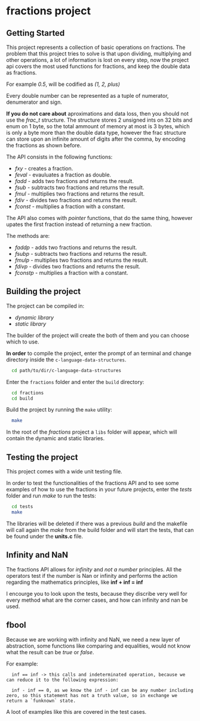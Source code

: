 # fractions project

## Getting Started

This project represents a collection of basic operations on fractions. The problem that this project tries to solve is that upon dividing, multiplying and other operations, a lot of information is lost on every step, now the project api covers the most used functions for fractions, and keep the double data as fractions.

For example *0.5*, will be codified as *(1, 2, plus)*

Every double number can be represented as a tuple of numerator, denumerator and sign.

**If you do not care about** aproximations and data loss, then you should not use the *frac_t* structure. The structure stores 2 unsigned ints on 32 bits and enum on 1 byte, so the total ammount of memory at most is 3 bytes, which is only a byte more than the double data type, however the frac structure can store upon an infinite amount of digits after the comma, by encoding the fractions as shown before.

The API consists in the following functions:

* *fxy* - creates a fraction.
* *feval* - evauluates a fraction as double.
* *fadd* - adds two fractions and returns the result.
* *fsub* - subtracts two fractions and returns the result.
* *fmul* - multiplies two fractions and returns the result.
* *fdiv* - divides two fractions and returns the result.
* *fconst* - multiplies a fraction with a constant.

The API also comes with *pointer* functions, that do the same thing, however upates the first fraction instead of returning a new fraction.

The methods are:

* *faddp* - adds two fractions and returns the result.
* *fsubp* - subtracts two fractions and returns the result.
* *fmulp* - multiplies two fractions and returns the result.
* *fdivp* - divides two fractions and returns the result.
* *fconstp* - multiplies a fraction with a constant.

## Building the project

The project can be compiled in:

* *dynamic library*
* *static library*

The builder of the project will create the both of them and you can choose which to use.

**In order** to compile the project, enter the prompt of an terminal and change directory inside the `c-language-data-structures`.

```bash
  cd path/to/dir/c-language-data-structures
```

Enter the `fractions` folder and enter the `build` directory:

```bash
  cd fractions
  cd build
```

Build the project by running the `make` utility:

```bash
  make
```

In the root of the *fractions* project a `libs` folder will appear, which will contain the dynamic and static libraries.

## Testing the project

This project comes with a wide unit testing file.

In order to test the functionalities of the fractions API and to see some examples of how to use the fractions in your future projects, enter the *tests* folder and run *make* to run the tests:

```bash
  cd tests
  make
```

The libraries will be deleted if there was a previous *build* and the makefile will call again the *make* from the build folder and will start the tests, that can be found under the **units.c** file.

## Infinity and NaN

The fractions API allows for *infinity* and *not a number* principles. All the operators test if the number is Nan or infinity and performs the action regarding the mathematics principles, like **inf + inf = inf**

I encourge you to look upon the tests, because they discribe very well for every method what are the corner cases, and how can infinity and nan be used.

## fbool

Because we are working with infinity and NaN, we need a new layer of abstraction, some functions like comparing and equalities, would not know what the result can be *true* or *false*.

For example:

```text
  inf == inf -> this calls and indeterminated operation, because we can reduce it to the following expression:

  inf - inf == 0, as we know the inf - inf can be any number including zero, so this statement has not a truth value, so in exchange we return a `funknown` state.
```

A loot of examples like this are covered in the test cases.
